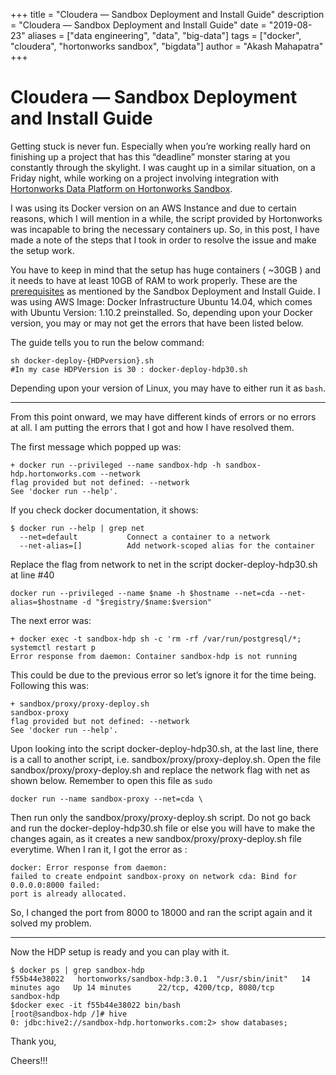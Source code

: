 +++
title = "Cloudera — Sandbox Deployment and Install Guide"
description = "Cloudera — Sandbox Deployment and Install Guide"
date = "2019-08-23"
aliases = ["data engineering", "data", "big-data"]
tags = ["docker", "cloudera", "hortonworks sandbox", "bigdata"]
author = "Akash Mahapatra"
+++

# Cloudera — Sandbox Deployment and Install Guide

Getting stuck is never fun. Especially when you’re working really hard on finishing up a project that has this “deadline” monster staring at you constantly through the skylight. I was caught up in a similar situation, on a Friday night, while working on a project involving integration with [Hortonworks Data Platform on Hortonworks Sandbox](https://www.cloudera.com/downloads/hortonworks-sandbox/hdp.html).

I was using its Docker version on an AWS Instance and due to certain reasons, which I will mention in a while, the script provided by Hortonworks was incapable to bring the necessary containers up. So, in this post, I have made a note of the steps that I took in order to resolve the issue and make the setup work.

You have to keep in mind that the setup has huge containers ( ~30GB ) and it needs to have at least 10GB of RAM to work properly. These are the [prerequisites](https://www.cloudera.com/tutorials/sandbox-deployment-and-install-guide/3.html) as mentioned by the Sandbox Deployment and Install Guide. I was using AWS Image: Docker Infrastructure Ubuntu 14.04, which comes with Ubuntu Version: 1.10.2 preinstalled. So, depending upon your Docker version, you may or may not get the errors that have been listed below.

The guide tells you to run the below command:

```
sh docker-deploy-{HDPversion}.sh
#In my case HDPVersion is 30 : docker-deploy-hdp30.sh
```

Depending upon your version of Linux, you may have to either run it as `bash`.

---

From this point onward, we may have different kinds of errors or no errors at all. I am putting the errors that I got and how I have resolved them.

The first message which popped up was:

```
+ docker run --privileged --name sandbox-hdp -h sandbox-hdp.hortonworks.com --network
flag provided but not defined: --network
See 'docker run --help'.
```

If you check docker documentation, it shows:

```
$ docker run --help | grep net  
  --net=default           Connect a container to a network
  --net-alias=[]          Add network-scoped alias for the container
```


Replace the flag from network to net in the script docker-deploy-hdp30.sh at line #40

`docker run --privileged --name $name -h $hostname --net=cda --net-alias=$hostname -d "$registry/$name:$version"`

The next error was:

```
+ docker exec -t sandbox-hdp sh -c 'rm -rf /var/run/postgresql/*; systemctl restart p
Error response from daemon: Container sandbox-hdp is not running
```


This could be due to the previous error so let’s ignore it for the time being. Following this was:

```
+ sandbox/proxy/proxy-deploy.sh
sandbox-proxy
flag provided but not defined: --network
See 'docker run --help'.
```

Upon looking into the script docker-deploy-hdp30.sh, at the last line, there is a call to another script, i.e. sandbox/proxy/proxy-deploy.sh.
Open the file sandbox/proxy/proxy-deploy.sh and replace the network flag with net as shown below. Remember to open this file as `sudo`

`docker run --name sandbox-proxy --net=cda \`

Then run only the sandbox/proxy/proxy-deploy.sh script. Do not go back and run the docker-deploy-hdp30.sh file or else you will have to make the changes again, as it creates a new sandbox/proxy/proxy-deploy.sh file everytime. When I ran it, I got the error as :

```
docker: Error response from daemon: 
failed to create endpoint sandbox-proxy on network cda: Bind for 0.0.0.0:8000 failed: 
port is already allocated.
```

So, I changed the port from 8000 to 18000 and ran the script again and it solved my problem.

---

Now the HDP setup is ready and you can play with it.

```
$ docker ps | grep sandbox-hdp
f55b44e38022   hortonworks/sandbox-hdp:3.0.1  "/usr/sbin/init"   14 minutes ago   Up 14 minutes      22/tcp, 4200/tcp, 8080/tcp    sandbox-hdp
$docker exec -it f55b44e38022 bin/bash
[root@sandbox-hdp /]# hive
0: jdbc:hive2://sandbox-hdp.hortonworks.com:2> show databases;
```

Thank you,

Cheers!!!




